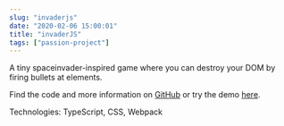 ```yaml
---
slug: "invaderjs"
date: "2020-02-06 15:00:01"
title: "invaderJS"
tags: ["passion-project"]
---
```


A tiny spaceinvader-inspired game where you can destroy your DOM by firing bullets at elements.

Find the code and more information on [GitHub](https://github.com/florianschmidt1994/invaderJS/blob/master/README.md) or try the demo [here](https://florianschmidt1994.github.io/invaderJS/).

Technologies: TypeScript, CSS, Webpack
